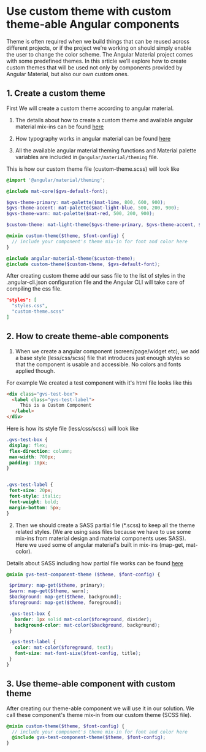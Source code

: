 # Use custom theme with custom theme-able Angular components  

Theme is often required when we build things that can be reused across different projects, or if the project we’re working on should simply enable the user to change the color scheme. The Angular Material project comes with some predefined themes. In this article we’ll explore how to create custom themes that will be used not only by components provided by Angular Material, but also our own custom ones.

## 1. Create a custom theme 

First We will create a custom theme according to angular material. 

1. The details about how to create a custom theme and available angular material mix-ins can be found [here](https://material.angular.io/guide/theming) 

1. How typography works in angular material can be found [here](https://material.angular.io/guide/typography)

1. All the available angular material theming functions and Material palette variables are included in `@angular/material/theming` file.

This is how our custom theme file (custom-theme.scss) will look like 

```scss 
@import '@angular/material/theming';

@include mat-core($gvs-default-font);

$gvs-theme-primary: mat-palette($mat-lime, 800, 600, 900);
$gvs-theme-accent: mat-palette($mat-light-blue, 500, 200, 900);
$gvs-theme-warn: mat-palette($mat-red, 500, 200, 900);

$custom-theme: mat-light-theme($gvs-theme-primary, $gvs-theme-accent, $gvs-theme-warn);

@mixin custom-theme($theme, $font-config) {
  // include your component's theme mix-in for font and color here
}

@include angular-material-theme($custom-theme);
@include custom-theme($custom-theme, $gvs-default-font);
```

After creating custom theme add our sass file to the list of styles in the .angular-cli.json configuration file and the Angular CLI will take care of compiling the css file.

```json
"styles": [
  "styles.css",
  "custom-theme.scss"
]
```

## 2. How to create theme-able components

  1. When we create a angular component (screen/page/widget etc), we add a base style (less/css/scss) file that introduces just enough styles so that the component is usable and accessible. No colors and fonts applied though.

  For example We created a test component with it's html file looks like this 

  ```html 
  <div class="gvs-test-box">
    <label class="gvs-test-label">
       This is a Custom Component
    </label>
  </div>
  ```

  Here is how its style file (less/css/scss) will look like

 ```css 
 .gvs-test-box {
  display: flex;
  flex-direction: column;
  max-width: 700px;
  padding: 10px;
}
 
 
.gvs-test-label {
  font-size: 20px;
  font-style: italic;
  font-weight: bold;
  margin-bottom: 5px;
}
```

2. Then we should create a SASS partial file (*.scss) to keep all the theme related styles. (We are using sass files because we have to use some mix-ins from material design and material components uses SASS). Here we used some of angular material's built in mix-ins (map-get, mat-color). 

Details about SASS including how partial file works can be found [here](https://sass-lang.com/guide) 


 ```scss
 @mixin gvs-test-component-theme ($theme, $font-config) {
 
  $primary: map-get($theme, primary);
  $warn: map-get($theme, warn);
  $background: map-get($theme, background);
  $foreground: map-get($theme, foreground);
 
  .gvs-test-box {
    border: 1px solid mat-color($foreground, divider);
    background-color: mat-color($background, background);
  }
 
  .gvs-test-label {
    color: mat-color($foreground, text);
    font-size: mat-font-size($font-config, title);
  }
}
```

## 3. Use theme-able component with custom theme

After creating our theme-able component we will use it in our solution. 
We call these component's theme mix-in from our custom theme (SCSS file).

```scss
@mixin custom-theme($theme, $font-config) {
  // include your component's theme mix-in for font and color here
  @include gvs-test-component-theme($theme, $font-config);
}
```
